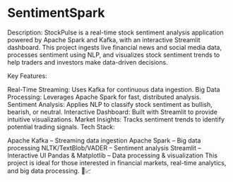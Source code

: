 # SentimentSpark
Description:
StockPulse is a real-time stock sentiment analysis application powered by Apache Spark and Kafka, with an interactive Streamlit dashboard. This project ingests live financial news and social media data, processes sentiment using NLP, and visualizes stock sentiment trends to help traders and investors make data-driven decisions.

Key Features:

Real-Time Streaming: Uses Kafka for continuous data ingestion.
Big Data Processing: Leverages Apache Spark for fast, distributed analysis.
Sentiment Analysis: Applies NLP to classify stock sentiment as bullish, bearish, or neutral.
Interactive Dashboard: Built with Streamlit to provide intuitive visualizations.
Market Insights: Tracks sentiment trends to identify potential trading signals.
Tech Stack:

Apache Kafka – Streaming data ingestion
Apache Spark – Big data processing
NLTK/TextBlob/VADER – Sentiment analysis
Streamlit – Interactive UI
Pandas & Matplotlib – Data processing & visualization
This project is ideal for those interested in financial markets, real-time analytics, and big data processing. 🚀📈

